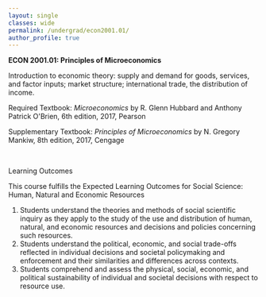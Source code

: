 ```yaml
---
layout: single
classes: wide
permalink: /undergrad/econ2001.01/
author_profile: true
---
```


**ECON 2001.01: Principles of Microeconomics**

Introduction to economic theory: supply and demand for goods, services, and factor inputs; market structure; international trade, the distribution of income. 

Required Textbook: *Microeconomics* by R. Glenn Hubbard and Anthony Patrick O'Brien, 6th edition, 2017, Pearson

Supplementary Textbook: *Principles of Microeconomics* by N. Gregory Mankiw, 8th edition, 2017, Cengage

<br/>

Learning Outcomes

This course fulfills the  Expected Learning Outcomes for Social Science: Human, Natural and Economic Resources
1. Students understand the theories and methods of social scientific inquiry as they apply to the study of the use and distribution of human, natural, and economic resources and decisions and policies concerning such resources.
2. Students understand the political, economic, and social trade-offs reflected in individual decisions and societal policymaking and enforcement and their similarities and differences across contexts.
3. Students comprehend and assess the physical, social, economic, and political sustainability of individual and societal decisions with respect to resource use.
